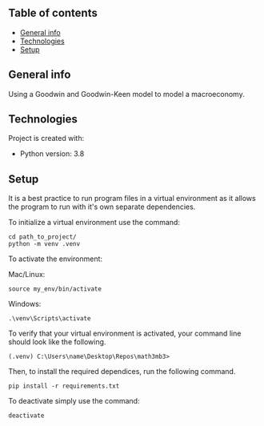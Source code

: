 ## Table of contents
* [General info](#general-info)
* [Technologies](#technologies)
* [Setup](#setup)

## General info
Using a Goodwin and Goodwin-Keen model to model a macroeconomy.

## Technologies
Project is created with:
* Python version: 3.8
	
## Setup
It is a best practice to run program files in a virtual environment as
it allows the program to run with it's own separate dependencies.

To initialize a virtual environment use the command:
```
cd path_to_project/
python -m venv .venv
```
To activate the environment:

Mac/Linux:
```
source my_env/bin/activate
```
Windows:
```
.\venv\Scripts\activate
```
To verify that your virtual environment is activated, your command line
should look like the following.
```
(.venv) C:\Users\name\Desktop\Repos\math3mb3>
```
Then, to install the required dependices, run the following command.
```
pip install -r requirements.txt
```
To deactivate simply use the command:
```
deactivate
```